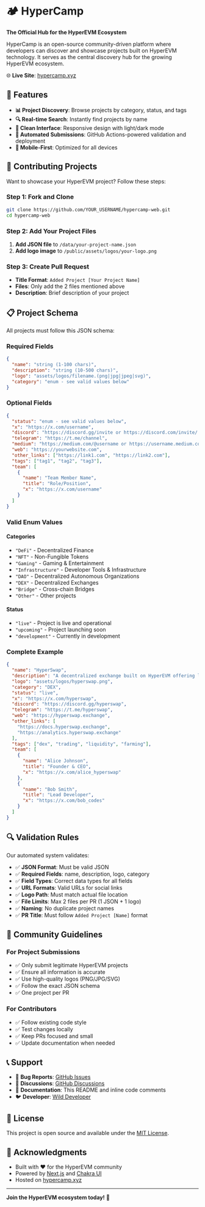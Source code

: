 # 🏕️ HyperCamp

**The Official Hub for the HyperEVM Ecosystem**

HyperCamp is an open-source community-driven platform where developers can discover and showcase projects built on HyperEVM technology. It serves as the central discovery hub for the growing HyperEVM ecosystem.

🌐 **Live Site**: [hypercamp.xyz](https://hypercamp.xyz)

## 🚀 Features

- **📊 Project Discovery**: Browse projects by category, status, and tags
- **🔍 Real-time Search**: Instantly find projects by name
- **🎨 Clean Interface**: Responsive design with light/dark mode
- **🤖 Automated Submissions**: GitHub Actions-powered validation and deployment
- **📱 Mobile-First**: Optimized for all devices


## 📝 Contributing Projects

Want to showcase your HyperEVM project? Follow these steps:

### Step 1: Fork and Clone
```bash
git clone https://github.com/YOUR_USERNAME/hypercamp-web.git
cd hypercamp-web
```

### Step 2: Add Your Project Files

1. **Add JSON file** to `/data/your-project-name.json`
2. **Add logo image** to `/public/assets/logos/your-logo.png`

### Step 3: Create Pull Request

- **Title Format**: `Added Project [Your Project Name]`
- **Files**: Only add the 2 files mentioned above
- **Description**: Brief description of your project

## 📋 Project Schema

All projects must follow this JSON schema:

### Required Fields

```json
{
  "name": "string (1-100 chars)",
  "description": "string (10-500 chars)", 
  "logo": "assets/logos/filename.(png|jpg|jpeg|svg)",
  "category": "enum - see valid values below"
}
```

### Optional Fields

```json
{
  "status": "enum - see valid values below",
  "x": "https://x.com/username",
  "discord": "https://discord.gg/invite or https://discord.com/invite/...",
  "telegram": "https://t.me/channel",
  "medium": "https://medium.com/@username or https://username.medium.com/...",
  "web": "https://yourwebsite.com",
  "other_links": ["https://link1.com", "https://link2.com"],
  "tags": ["tag1", "tag2", "tag3"],
  "team": [
    {
      "name": "Team Member Name",
      "title": "Role/Position", 
      "x": "https://x.com/username"
    }
  ]
}
```

### Valid Enum Values

#### Categories
- `"DeFi"` - Decentralized Finance
- `"NFT"` - Non-Fungible Tokens
- `"Gaming"` - Gaming & Entertainment
- `"Infrastructure"` - Developer Tools & Infrastructure
- `"DAO"` - Decentralized Autonomous Organizations
- `"DEX"` - Decentralized Exchanges
- `"Bridge"` - Cross-chain Bridges
- `"Other"` - Other projects

#### Status
- `"live"` - Project is live and operational
- `"upcoming"` - Project launching soon
- `"development"` - Currently in development

### Complete Example

```json
{
  "name": "HyperSwap",
  "description": "A decentralized exchange built on HyperEVM offering lightning-fast trades with minimal fees. Trade any token with advanced features like limit orders and liquidity farming.",
  "logo": "assets/logos/hyperswap.png",
  "category": "DEX",
  "status": "live",
  "x": "https://x.com/hyperswap",
  "discord": "https://discord.gg/hyperswap",
  "telegram": "https://t.me/hyperswap",
  "web": "https://hyperswap.exchange",
  "other_links": [
    "https://docs.hyperswap.exchange",
    "https://analytics.hyperswap.exchange"
  ],
  "tags": ["dex", "trading", "liquidity", "farming"],
  "team": [
    {
      "name": "Alice Johnson",
      "title": "Founder & CEO",
      "x": "https://x.com/alice_hyperswap"
    },
    {
      "name": "Bob Smith", 
      "title": "Lead Developer",
      "x": "https://x.com/bob_codes"
    }
  ]
}
```

## 🔍 Validation Rules

Our automated system validates:

- ✅ **JSON Format**: Must be valid JSON
- ✅ **Required Fields**: name, description, logo, category
- ✅ **Field Types**: Correct data types for all fields
- ✅ **URL Formats**: Valid URLs for social links
- ✅ **Logo Path**: Must match actual file location
- ✅ **File Limits**: Max 2 files per PR (1 JSON + 1 logo)
- ✅ **Naming**: No duplicate project names
- ✅ **PR Title**: Must follow `Added Project [Name]` format




## 🤝 Community Guidelines

### For Project Submissions
- ✅ Only submit legitimate HyperEVM projects
- ✅ Ensure all information is accurate
- ✅ Use high-quality logos (PNG/JPG/SVG)
- ✅ Follow the exact JSON schema
- ✅ One project per PR

### For Contributors
- ✅ Follow existing code style
- ✅ Test changes locally
- ✅ Keep PRs focused and small
- ✅ Update documentation when needed

## 📞 Support

- 🐛 **Bug Reports**: [GitHub Issues](https://github.com/lakmalmabm/hypercamp/issues)
- 💬 **Discussions**: [GitHub Discussions](https://github.com/lakmalmabm/hypercamp/discussions)
- 📖 **Documentation**: This README and inline code comments
- 🐦 **Developer**: [Wild Developer](https://x.com/wild_developer_)

## 📄 License

This project is open source and available under the [MIT License](LICENSE).

## 🙏 Acknowledgments

- Built with ❤️ for the HyperEVM community
- Powered by [Next.js](https://nextjs.org/) and [Chakra UI](https://chakra-ui.com/)
- Hosted on [hypercamp.xyz](https://hypercamp.xyz)

---

**Join the HyperEVM ecosystem today!** 🚀